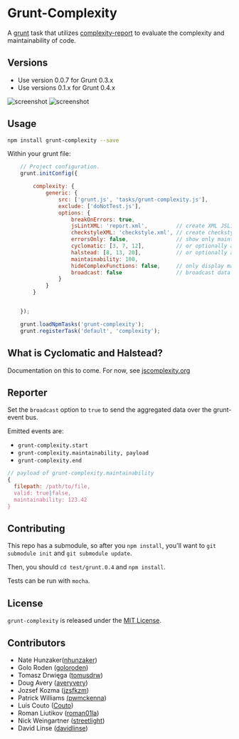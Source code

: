 # Grunt-Complexity

A [grunt](http://github.com/gruntjs/grunt/) task that utilizes
[complexity-report](https://github.com/philbooth/complexityReport.js)
to evaluate the complexity and maintainability of code.

## Versions

- Use version 0.0.7 for Grunt 0.3.x
- Use versions 0.1.x for Grunt 0.4.x

![screenshot](https://raw.github.com/vigetlabs/grunt-complexity/master/example.png)
![screenshot](https://raw.github.com/vigetlabs/grunt-complexity/master/complexity.png)

## Usage

```bash
npm install grunt-complexity --save
```

Within your grunt file:

```javascript
    // Project configuration.
	grunt.initConfig({

		complexity: {
			generic: {
				src: ['grunt.js', 'tasks/grunt-complexity.js'],
				exclude: ['doNotTest.js'],
				options: {
					breakOnErrors: true,
					jsLintXML: 'report.xml',         // create XML JSLint-like report
					checkstyleXML: 'checkstyle.xml', // create checkstyle report
					errorsOnly: false,               // show only maintainability errors
					cyclomatic: [3, 7, 12],          // or optionally a single value, like 3
					halstead: [8, 13, 20],           // or optionally a single value, like 8
					maintainability: 100,
					hideComplexFunctions: false,     // only display maintainability
					broadcast: false                 // broadcast data over event-bus
				}
			}
		}


	});

	grunt.loadNpmTasks('grunt-complexity');
	grunt.registerTask('default', 'complexity');
```

## What is Cyclomatic and Halstead?

Documentation on this to come. For now, see [jscomplexity.org](http://jscomplexity.org/complexity)

## Reporter

Set the `broadcast` option to `true` to send the aggregated data over the
grunt-event bus.

Emitted events are:

* `grunt-complexity.start`
* `grunt-complexity.maintainability, payload`
* `grunt-complexity.end`

```js
// payload of grunt-complexity.maintainability
{
  filepath: /path/to/file,
  valid: true|false,
  maintainability: 123.42
}
```

## Contributing

This repo has a submodule, so after you `npm install`, you'll want to `git submodule init` and `git submodule update`.

Then, you should `cd test/grunt.0.4` and `npm install`.

Tests can be run with `mocha`.

## License

`grunt-complexity` is released under the [MIT License](http://opensource.org/licenses/MIT).

## Contributors

- Nate Hunzaker([nhunzaker](https://github.com/nhunzaker))
- Golo Roden ([goloroden](https://github.com/goloroden))
- Tomasz Drwięga ([tomusdrw](https://github.com/tomusdrw))
- Doug Avery ([averyvery](https://github.com/averyvery))
- Jozsef Kozma ([jzsfkzm](https://github.com/jzsfkzm))
- Patrick Williams [(pwmckenna](https://github.com/pwmckenna))
- Luís Couto ([Couto](https://github.com/Couto))
- Roman Liutikov ([roman01la](https://github.com/roman01la))
- Nick Weingartner ([streetlight](https://github.com/streetlight))
- David Linse ([davidlinse](https://github.com/davidlinse))
